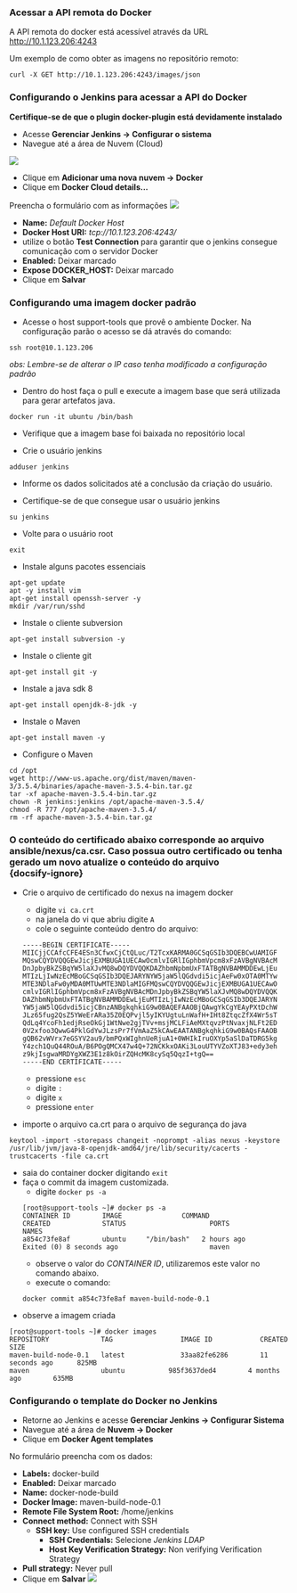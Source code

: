 ### Acessar a API remota do Docker
A API remota do docker está acessível através da URL http://10.1.123.206:4243

Um exemplo de como obter as imagens no repositório remoto:
```
curl -X GET http://10.1.123.206:4243/images/json
```

### Configurando o Jenkins para acessar a API do Docker

**Certifique-se de que o plugin docker-plugin está devidamente instalado**

- Acesse **Gerenciar Jenkins &rarr; Configurar o sistema**
- Navegue até a área de Nuvem (Cloud)

![](/images/fig67-docker.png)
- Clique em **Adicionar uma nova nuvem &rarr; Docker**
- Clique em **Docker Cloud details...**

Preencha o formulário com as informações
![](/images/fig68-docker.png)
  - **Name:** _Default Docker Host_
  - **Docker Host URI:** _tcp://10.1.123.206:4243/_
  - utilize o botão **Test Connection** para garantir que o jenkins consegue comunicação com o servidor Docker
  - **Enabled:** Deixar marcado
  - **Expose DOCKER_HOST:** Deixar marcado
  - Clique em **Salvar**

### Configurando uma imagem docker padrão
- Acesse o host support-tools que provê o ambiente Docker. Na configuração parão o acesso se dá através do comando:
```
ssh root@10.1.123.206
```
_obs: Lembre-se de alterar o IP caso tenha modificado a configuração padrão_

- Dentro do host faça o pull e execute a imagem base que será utilizada para gerar artefatos java.
```
docker run -it ubuntu /bin/bash
```
- Verifique que a imagem base foi baixada no repositório local

- Crie o usuário jenkins
```
adduser jenkins
```
- Informe os dados solicitados até a conclusão da criação do usuário.

- Certifique-se de que consegue usar o usuário jenkins
```
su jenkins
```
- Volte para o usuário root
```
exit
```


- Instale alguns pacotes essenciais
```
apt-get update
apt -y install vim
apt-get install openssh-server -y
mkdir /var/run/sshd
```
- Instale o cliente subversion
```
apt-get install subversion -y
```
- Instale o cliente git
```
apt-get install git -y
```
- Instale a java sdk 8
```
apt-get install openjdk-8-jdk -y
```
- Instale o Maven
```
apt-get install maven -y
```
- Configure o Maven
```
cd /opt
wget http://www-us.apache.org/dist/maven/maven-3/3.5.4/binaries/apache-maven-3.5.4-bin.tar.gz
tar -xf apache-maven-3.5.4-bin.tar.gz
chown -R jenkins:jenkins /opt/apache-maven-3.5.4/
chmod -R 777 /opt/apache-maven-3.5.4/
rm -rf apache-maven-3.5.4-bin.tar.gz
```

### **O conteúdo do certificado abaixo corresponde ao arquivo ansible/nexus/ca.csr. Caso possua outro certificado ou tenha gerado um novo atualize o conteúdo do arquivo**</br> {docsify-ignore}
- Crie o arquivo de certificado do nexus na imagem docker
  - digite `vi ca.crt`
  - na janela do vi que abriu digite `A`
  - cole o seguinte conteúdo dentro do arquivo:  
  ```
  -----BEGIN CERTIFICATE-----
  MIICjjCCAfcCFE4ESn3CfwxCjCtQLuc/T2TcxKARMA0GCSqGSIb3DQEBCwUAMIGF
  MQswCQYDVQQGEwJicjEXMBUGA1UECAwOcmlvIGRlIGphbmVpcm8xFzAVBgNVBAcM
  DnJpbyBkZSBqYW5laXJvMQ8wDQYDVQQKDAZhbmNpbmUxFTATBgNVBAMMDDEwLjEu
  MTIzLjIwNzEcMBoGCSqGSIb3DQEJARYNYW5jaW5lQGdvdi5icjAeFw0xOTA0MTYw
  MTE3NDlaFw0yMDA0MTUwMTE3NDlaMIGFMQswCQYDVQQGEwJicjEXMBUGA1UECAwO
  cmlvIGRlIGphbmVpcm8xFzAVBgNVBAcMDnJpbyBkZSBqYW5laXJvMQ8wDQYDVQQK
  DAZhbmNpbmUxFTATBgNVBAMMDDEwLjEuMTIzLjIwNzEcMBoGCSqGSIb3DQEJARYN
  YW5jaW5lQGdvdi5icjCBnzANBgkqhkiG9w0BAQEFAAOBjQAwgYkCgYEAyPXtDchW
  JLz65fug2QsZ5YWeErARa35Z0EQPvjl5yIKYUgtuLnWafH+IHt8ZtqcZfX4Wr5sT
  QdLq4YcoFh1edjRseOkGj1WtNwe2gjTVv+msjMCLFiAeMXtqvzPtNvaxjNLFt2ED
  0V2xfoo3QwwG4PklGdYwJLzsPr7fVmAaZ5kCAwEAATANBgkqhkiG9w0BAQsFAAOB
  gQB62vWVrx7eGSYV2au9/bmPQxWIghnUeRjuA1+0WHIkIruOXYp5aSlDaTDRG5kg
  Y4zch1QuQ44ROuA/B6POgQMCX47w4Q+72NCKkxOAKi3LouUTYVZoXTJ83+edy3eh
  z9kjIsgwaMRDYgXWZ3E1z8kOirZQHcMK8cySq5QqzI+tgQ==
  -----END CERTIFICATE-----
  ```
  - pressione `esc`
  - digite `:`
  - digite `x`
  - pressione `enter`

- importe o arquivo ca.crt para o arquivo de segurança do java
```
keytool -import -storepass changeit -noprompt -alias nexus -keystore /usr/lib/jvm/java-8-openjdk-amd64/jre/lib/security/cacerts -trustcacerts -file ca.crt
```
- saia do container docker digitando `exit`
- faça o commit da imagem customizada.
  - digite `docker ps -a`
  ```
  [root@support-tools ~]# docker ps -a
  CONTAINER ID        IMAGE               COMMAND                  CREATED             STATUS                     PORTS               NAMES
  a854c73fe8af        ubuntu     "/bin/bash"   2 hours ago         Exited (0) 8 seconds ago                       maven
  ```
  - observe o valor do _CONTAINER ID_, utilizaremos este valor no comando abaixo.
  - execute o comando:
  ```
  docker commit a854c73fe8af maven-build-node-0.1
  ```
- observe a imagem criada
```
[root@support-tools ~]# docker images
REPOSITORY             TAG                 IMAGE ID            CREATED             SIZE
maven-build-node-0.1   latest              33aa82fe6286        11 seconds ago      825MB
maven                  ubuntu           985f3637ded4        4 months ago        635MB
```

### Configurando o template do Docker no Jenkins
- Retorne ao Jenkins e acesse **Gerenciar Jenkins &rarr; Configurar Sistema**
- Navegue até a área de **Nuvem &rarr; Docker**
- Clique  em **Docker Agent templates**

No formulário preencha com os dados:
- **Labels:** docker-build
- **Enabled:** Deixar marcado
- **Name:** docker-node-build
- **Docker Image:** maven-build-node-0.1
- **Remote File System Root:** /home/jenkins
- **Connect method:** Connect with SSH
  - **SSH key:** Use configured SSH credentials
    - **SSH Credentials:** Selecione _Jenkins LDAP_
    - **Host Key Verification Strategy:** Non verifying Verification Strategy
- **Pull strategy:** Never pull
- Clique em **Salvar**
![](/images/fig106.png)
